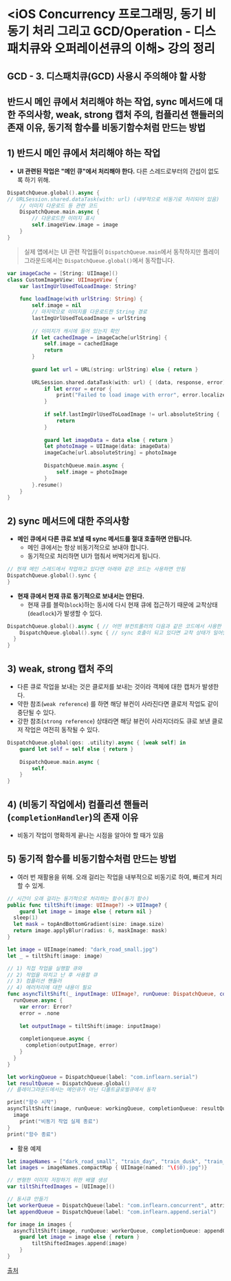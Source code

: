 # <iOS Concurrency 프로그래밍, 동기 비동기 처리 그리고 GCD/Operation - 디스패치큐와 오퍼레이션큐의 이해> 강의 정리



## GCD - 3. 디스패치큐(GCD) 사용시 주의해야 할 사항

## 반드시 메인 큐에서 처리해야 하는 작업, sync 메서드에 대한 주의사항, weak, strong 캡처 주의, 컴플리션 핸들러의 존재 이유, 동기적 함수를 비동기함수처럼 만드는 방법



## 1) 반드시 메인 큐에서 처리해야 하는 작업

* **UI 관련된 작업은 "메인 큐"에서 처리해야 한다.** 다른 스레드로부터의 간섭이 없도록 하기 위해.

```swift
DispatchQueue.global().async {
// URLSession.shared.dataTask(with: url) (내부적으로 비동기로 처리되어 있음)  
	// 이미지 다운로드 등 관련 코드 
	DispatchQueue.main.async {
		// 다운로드한 이미지 표시
		self.imageView.image = image
	}
}
```



> 실제 앱에서는 UI 관련 작업들이 `DispatchQueue.main`에서 동작하지만 플레이그라운드에서는 `DispatchQueue.global()`에서 동작합니다. 

```swift
var imageCache = [String: UIImage]() 
class CustomImageView: UIImageView {
	var lastImgUrlUsedToLoadImage: String? 
	
	func loadImage(with urlString: String) {
		self.image = nil 
		// 마지막으로 이미지를 다운로드한 String 경로 
		lastImgUrlUsedToLoadImage = urlString 
		
		// 이미지가 캐시에 들어 있는지 확인
		if let cachedImage = imageCache[urlString] {
			self.image = cachedImage 
			return 
		}
		
		guard let url = URL(string: urlString) else { return }
		
		URLSession.shared.dataTask(with: url) { (data, response, error) in 
			if let error = error {
				print("Failed to load image with error", error.localizedDescription)
			}
			
			if self.lastImgUrlUsedToLoadImage != url.absoluteString {
				return 
			}
			
			guard let imageData = data else { return }
			let photoImage = UIImage(data: imageData)
			imageCache[url.absoluteString] = photoImage 
			
			DispatchQueue.main.async {
				self.image = photoImage
			}
		}.resume() 
	}
}

```



## 2) sync 메서드에 대한 주의사항

* **메인 큐에서 다른 큐로 보낼 때 sync 메서드를 절대 호출하면 안됩니다.**
  * 메인 큐에서는 항상 비동기적으로 보내야 합니다.
  * 동기적으로 처리하면 UI가 멈춰서 버벅거리게 됩니다. 

```swift
// 현재 메인 스레드에서 작업하고 있다면 아래와 같은 코드는 사용하면 안됨
DispatchQueue.global().sync {
}
```

* **현재 큐에서 현재 큐로 동기적으로 보내서는 안된다.**
  * 현재 큐를 블락(`block`)하는 동시에 다시 현재 큐에 접근하기 때문에 교착상태(`deadlock`)가 발생할 수 있다.

```swift
DispatchQueue.global().async { // 어떤 뷰컨트롤러의 다음과 같은 코드에서 사용한 객체 안에
	DispatchQueue.global().sync { // sync 호출이 되고 있다면 교착 상태가 일어날 수 있음
  }
}
```



## 3) weak, strong 캡처 주의

* 다른 큐로 작업을 보내는 것은 클로저를 보내는 것이라 객체에 대한 캡처가 발생한다. 
* 약한 참조(`weak reference`) 를 하면 해당 뷰컨이 사라진다면 클로저 작업도 같이 중단될 수 있다. 
* 강한 참조(`strong reference`) 상태라면 해당 뷰컨이 사라지더라도 큐로 보낸 클로저 작업은 여전히 동작될 수 있다.

```swift
DispatchQueue.global(qos: .utility).async { [weak self] in 
	guard let self = self else { return } 
	
	DispatchQueue.main.async {
		self.
	}
}
```



## 4) (비동기 작업에서) 컴플리션 핸들러(`completionHandler`)의 존재 이유

* 비동기 작업이 명확하게 끝나는 시점을 알아야 할 때가 있음



## 5) 동기적 함수를 비동기함수처럼 만드는 방법

* 여러 번 재활용을 위해. 오래 걸리는 작업을 내부적으로 비동기로 하여, 빠르게 처리할 수 있게. 

```swift
// 시간이 오래 걸리는 동기적으로 처리하는 함수(동기 함수)
public func tiltShift(image: UIImage?) -> UIImage? {
	guard let image = image else { return nil }
  sleep(1)
  let mask = topAndBottomGradient(size: image.size)
  return image.applyBlur(radius: 6, maskImage: mask)
}

let image = UIImage(named: "dark_road_small.jpg")
let _ = tiltShift(image: image)

// 1) 직접 작업을 실행할 큐와 
// 2) 작업을 마치고 난 후 사용할 큐
// 3) 컴플리션 핸들러
// 4) 에러처리에 대한 내용이 필요
func asyncTiltShift(_ inputImage: UIImage?, runQueue: DispatchQueue, completionQueue: DispatchQueue, completion: @escaping (UIImage?, Error?) -> ()) {
  runQueue.async {
    var error: Error?
    error = .none 
    
    let outputImage = tiltShift(image: inputImage) 
    
    completionqueue.async {
      completion(outputImage, error)
    }
  }
}

let workingQueue = DispatchQueue(label: "com.inflearn.serial")
let resultQueue = DispatchQueue.global() 
// 플레이그라운드에서는 메인큐가 아닌 디폴트글로벌큐에서 동작 

print("함수 시작")
asyncTiltShift(image, runQueue: workingQueue, completionQueue: resultQueue) { image, error in 
  image 
	print("비동기 작업 실제 종료")
}
print("함수 종료")
```



* 활용 예제

```swift
let imageNames = ["dark_road_small", "train_day", "train_dusk", "train_night"]
let images = imageNames.compactMap { UIImage(named: "\($0).jpg")}

// 변형한 이미지 저장하기 위한 배열 생성
var tiltShiftedImages = [UIImage]()

// 동시큐 만들기
let workerQueue = DispatchQueue(label: "com.inflearn.concurrent", attributes: .concurrent)
let appendQueue = DispatchQueue(label: "com.inflearn.append.serial")

for image in images {
  asyncTiltShift(image, runQueue: workerQueue, completionQueue: appendQueue) { image, error in. 
    guard let image = image else { return }
		tiltShiftedImages.append(image)
	}
}
```



[출처](https://www.inflearn.com/course/iOS-Concurrency-GCD-Operation/dashboard)